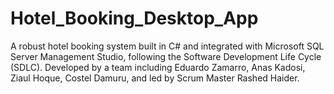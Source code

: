 # Hotel_Booking_Desktop_App
A robust hotel booking system built in C# and integrated with Microsoft SQL Server Management Studio, following the Software Development Life Cycle (SDLC). Developed by a team including Eduardo Zamarro, Anas Kadosi, Ziaul Hoque, Costel Damuru, and led by Scrum Master Rashed Haider.
